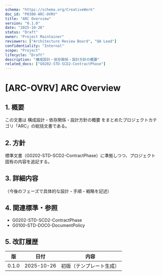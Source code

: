 ```yaml
---
schema: "https://schema.org/CreativeWork"
doc_id: "P0300-ARC-OVRV"
title: "ARC Overview"
version: "0.1.0"
date: "2025-10-26"
status: "Draft"
owner: "Project Maintainer"
reviewers: ["Architecture Review Board", "QA Lead"]
confidentiality: "Internal"
scope: "Project"
lifecycle: "Draft"
description: "構成設計・依存関係・設計方針の概要"
related_docs: ["G0202-STD-SCD2-ContractPhase"]
---
```


# [ARC-OVRV] ARC Overview

## 1. 概要
この文書は 構成設計・依存関係・設計方針の概要 をまとめたプロジェクトカテゴリ「ARC」の総括文書である。

## 2. 方針
標準文書（G0202-STD-SCD2-ContractPhase）に準拠しつつ、プロジェクト固有の内容を追記する。

## 3. 詳細内容
（今後のフェーズで具体的な設計・手順・戦略を記述）

## 4. 関連標準・参照
- G0202-STD-SCD2-ContractPhase
- G0100-STD-DOC0-DocumentPolicy

## 5. 改訂履歴
| 版 | 日付 | 内容 |
|----|------|------|
| 0.1.0 | 2025-10-26 | 初版（テンプレート生成） |
